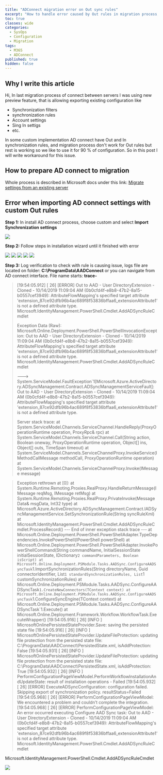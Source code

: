 ```yaml
---
title: "ADConnect migration error on Out sync rules"
excerpt: "How to handle error caused by Out rules in migration process, that is pointing to attributes mapping: AttributeFlowMapping's specified target attribute 'extension_87ce92dfb96b4ac689f8fxxxxxxxxxx6_extensionAttribute1' is not a defined attribute type." 
toc: true
classes: wide
categories:
  - SysOps
  - Configuration
  - Migration
tags:
  - M365
  - ADConnect
published: true
hidden: false
---
```


## Why I write this article

Hi, In last migration process of connect between servers I was using new preview feature, that is allowing exporting existing configuration like
* Synchronization filters
* synchronization rules 
* Account settings
* Sing In settigs 
* etc.  

In some custom implementation AD connect have Out and In synchronization rules, and migration process don't work for Out rules but rest is working so we like to use it for 90 % of configuration. So in this post I will write workaround for this issue.

## How to prepare AD connect to migration 

Whole process is described in Microsoft docs under this link: 
[Migrate settings from an existing server](https://docs.microsoft.com/en-us/azure/active-directory/hybrid/how-to-connect-import-export-config#migrate-settings-from-an-existing-server)

## Error when importing AD connect settings with custom **Out** rules

**Step 1:** In install AD connect process, choose custom and select **Import Synchronization settings**

![](/assets/images/AdConnect/ADC-01.PNG)

**Step 2:** Follow steps in installation wizard until it finished with error

![](/assets/images/AdConnect/ADC-02.PNG)
![](/assets/images/AdConnect/ADC-03.PNG)
![](/assets/images/AdConnect/ADC-04.PNG)
![](/assets/images/AdConnect/ADC-05.PNG)
![](/assets/images/AdConnect/ADC-06.PNG)

**Step 3:** Log verification to check with rule is causing issue, logs file are located on folder: **C:\ProgramData\AADConnect** or you can navigate from AD connect interface. File name starts:  **trace-**

>
> [19:54:05.912] [ 26] [ERROR] Out to AAD - User DirectoryExtension - Cloned - 10/14/2019 11:09:04 AM (0b0cfd4f-e8b8-47b2-8a15-b0557cef3949): AttributeFlowMapping's specified target attribute 'extension_87ce92dfb96b4ac689f8f53836bffaa6_extensionAttribute1' is not a defined attribute type.
> Microsoft.IdentityManagement.PowerShell.Cmdlet.AddADSyncRuleCmdlet
> 
> 
> Exception Data (Raw): Microsoft.Online.Deployment.PowerShell.PowerShellInvocationException: Out to AAD - User DirectoryExtension - Cloned - 10/14/2019 11:09:04 AM (0b0cfd4f-e8b8-47b2-8a15-b0557cef3949): AttributeFlowMapping's specified target attribute 'extension_87ce92dfb96b4ac689f8f53836bffaa6_extensionAttribute1' is not a defined attribute type.
> Microsoft.IdentityManagement.PowerShell.Cmdlet.AddADSyncRuleCmdlet
>
> ---> System.ServiceModel.FaultException`1[Microsoft.Azure.ActiveDirectory.ADSyncManagement.Contract.ADSyncManagementServiceFault]: Out to AAD - User DirectoryExtension - Cloned - 10/14/2019 11:09:04 AM (0b0cfd4f-e8b8-47b2-8a15-b0557cef3949): AttributeFlowMapping's specified target attribute 'extension_87ce92dfb96b4ac689f8f53836bffaa6_extensionAttribute1' is not a defined attribute type.
> 
> Server stack trace: 
>   at System.ServiceModel.Channels.ServiceChannel.HandleReply(ProxyOperationRuntime operation, ProxyRpc& rpc)
>   at System.ServiceModel.Channels.ServiceChannel.Call(String action, Boolean oneway, ProxyOperationRuntime operation, Object[] ins, Object[] outs, TimeSpan timeout)
>   at System.ServiceModel.Channels.ServiceChannelProxy.InvokeService(IMethodCallMessage methodCall, ProxyOperationRuntime operation)
>   at System.ServiceModel.Channels.ServiceChannelProxy.Invoke(IMessage message)

> Exception rethrown at [0]: 
>   at System.Runtime.Remoting.Proxies.RealProxy.HandleReturnMessage(IMessage reqMsg, IMessage retMsg)
>   at System.Runtime.Remoting.Proxies.RealProxy.PrivateInvoke(MessageData& msgData, Int32 type)
>   at Microsoft.Azure.ActiveDirectory.ADSyncManagement.Contract.IADSyncManagementService.SetSynchronizationRule(String syncRuleXml)
>   at Microsoft.IdentityManagement.PowerShell.Cmdlet.AddADSyncRuleCmdlet.ProcessRecord()
>   --- End of inner exception stack trace ---
>   at Microsoft.Online.Deployment.PowerShell.PowerShellAdapter.TypeDependencies.InvokePowerShell(IPowerShell powerShell)
>  at Microsoft.Online.Deployment.PowerShell.PowerShellAdapter.InvokePowerShellCommand(String commandName, InitialSessionState initialSessionState, IDictionary`2 commandParameters, Boolean isScript)
>   at Microsoft.Online.Deployment.PSModule.Tasks.AADSync.ConfigureAADSyncTask`1.ImportSynchronizationRules(String directoryName, Guid connectorIdentifier, List`1 standardSynchronizationRules, List`1 customSynchronizationRules)
>   at Microsoft.Online.Deployment.PSModule.Tasks.AADSync.ConfigureAADSyncTask`1.CreateNewConnectors(TContext context)
>   at Microsoft.Online.Deployment.PSModule.Tasks.AADSync.ConfigureAADSyncTask`1.ConfigureSyncEngine(TContext context)
>   at Microsoft.Online.Deployment.PSModule.Tasks.AADSync.ConfigureAADSyncTask`1.Execute()
>   at Microsoft.Online.Deployment.Framework.Workflow.WorkflowTask.ExecuteWrapper()
>[19:54:05.916] [ 26] [INFO ] MicrosoftOnlinePersistedStateProvider.Save: saving the persisted state file
>[19:54:05.916] [ 26] [INFO ] MicrosoftOnlinePersistedStateProvider.UpdateFileProtection: updating file protection from the persisted state file: C:\ProgramData\AADConnect\PersistedState.xml, isAddProtection: False
>[19:54:05.931] [ 26] [INFO ] MicrosoftOnlinePersistedStateProvider.UpdateFileProtection: updating file protection from the persisted state file: C:\ProgramData\AADConnect\PersistedState.xml, isAddProtection: True
>[19:54:05.932] [ 26] [INFO ] PerformConfigurationPageViewModel.PerformWorkflowInstallationAndUpdateState: result of installation operations - Failed
>[19:54:05.932] [ 26] [ERROR] ExecuteADSyncConfiguration: configuration failed.  Skipping export of synchronization policy.  resultStatus=Failed
>[19:54:05.968] [ 26] [ERROR] PerformConfigurationPageViewModel: We encountered a problem and couldn’t complete the integration.
>[19:54:05.968] [ 26] [ERROR] PerformConfigurationPageViewModel: An error occurred executing Configure AAD Sync task: Out to AAD - User DirectoryExtension - Cloned - 10/14/2019 11:09:04 AM (0b0cfd4f-e8b8-47b2-8a15-b0557cef3949): AttributeFlowMapping's specified target attribute 'extension_87ce92dfb96b4ac689f8f53836bffaa6_extensionAttribute1' is not a defined attribute type.
> Microsoft.IdentityManagement.PowerShell.Cmdlet.AddADSyncRuleCmdlet
>

Microsoft.IdentityManagement.PowerShell.Cmdlet.AddADSyncRuleCmdlet


![](/assets/images/AdConnect/ADC-07.PNG)